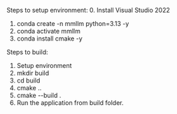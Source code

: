 Steps to setup environment: 
0. Install Visual Studio 2022 
1. conda create -n mmllm python=3.13 -y
2. conda activate mmllm
3. conda install cmake -y

Steps to build: 
1. Setup environment
2. mkdir build
3. cd build
4. cmake ..
5. cmake --build .
6. Run the application from build folder.

